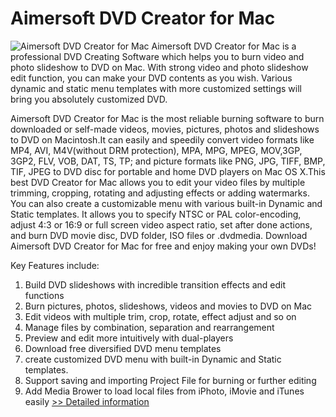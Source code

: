# Aimersoft DVD Creator for Mac
![Aimersoft DVD Creator for Mac](https://mycommerce.akamaized.net/api/pimages/P300952404/BIG/300952404.JPG)
Aimersoft DVD Creator for Mac is a professional DVD Creating Software which helps you to burn video and photo slideshow to DVD on Mac. With strong video and photo slideshow edit function, you can make your DVD contents as you wish. Various dynamic and static menu templates with more customized settings will bring you absolutely customized DVD.

Aimersoft DVD Creator for Mac is the most reliable burning software to burn downloaded or self-made videos, movies, pictures, photos and slideshows to DVD on Macintosh.It can easily and speedily convert video formats like MP4, AVI, M4V(without DRM protection), MPA, MPG, MPEG, MOV,3GP, 3GP2, FLV, VOB, DAT, TS, TP; and picture formats like PNG, JPG, TIFF, BMP, TIF, JPEG to DVD disc for portable and home DVD players on Mac OS X.This best DVD Creator for Mac allows you to edit your video files by multiple trimming, cropping, rotating and adjusting effects or adding watermarks. You can also create a customizable menu with various built-in Dynamic and Static templates. It allows you to specify NTSC or PAL color-encoding, adjust 4:3 or 16:9 or full screen video aspect ratio, set after done actions, and burn DVD movie disc, DVD folder, ISO files or .dvdmedia. Download Aimersoft DVD Creator for Mac for free and enjoy making your own DVDs!

Key Features include:
1. Build DVD slideshows with incredible transition effects and edit functions
2. Burn pictures, photos, slideshows, videos and movies to DVD on Mac
3. Edit videos with multiple trim, crop, rotate, effect adjust and so on
4. Manage files by combination, separation and rearrangement
5. Preview and edit more intuitively with dual-players
6. Download free diversified DVD menu templates
7. create customized DVD menu with built-in Dynamic and Static templates.
8. Support saving and importing Project File for burning or further editing
9. Add Media Brower to load local files from iPhoto, iMovie and iTunes easily
[>> Detailed information](https://secure.shareit.com/shareit/product.html?productid=300952404&affiliateid=200057808)